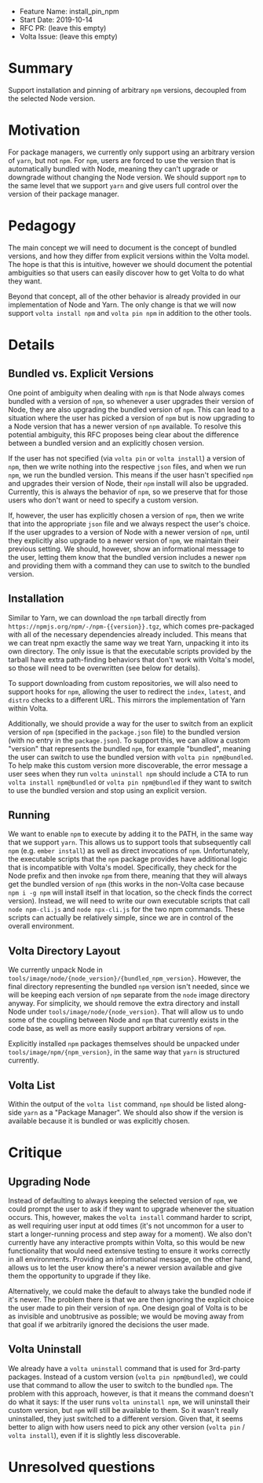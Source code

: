 - Feature Name: install_pin_npm
- Start Date: 2019-10-14
- RFC PR: (leave this empty)
- Volta Issue: (leave this empty)

# Summary
[summary]: #summary

Support installation and pinning of arbitrary `npm` versions, decoupled from the selected Node version.

# Motivation
[motivation]: #motivation

For package managers, we currently only support using an arbitrary version of `yarn`, but not `npm`. For `npm`, users are forced to use the version that is automatically bundled with Node, meaning they can't upgrade or downgrade without changing the Node version. We should support `npm` to the same level that we support `yarn` and give users full control over the version of their package manager.

# Pedagogy
[pedagogy]: #pedagogy

The main concept we will need to document is the concept of bundled versions, and how they differ from explicit versions within the Volta model. The hope is that this is intuitive, however we should document the potential ambiguities so that users can easily discover how to get Volta to do what they want.

Beyond that concept, all of the other behavior is already provided in our implementation of Node and Yarn. The only change is that we will now support `volta install npm` and `volta pin npm` in addition to the other tools.

# Details
[details]: #details

## Bundled vs. Explicit Versions

One point of ambiguity when dealing with `npm` is that Node always comes bundled with a version of `npm`, so whenever a user upgrades their version of Node, they are also upgrading the bundled version of `npm`. This can lead to a situation where the user has picked a version of `npm` but is now upgrading to a Node version that has a newer version of `npm` available. To resolve this potential ambiguity, this RFC proposes being clear about the difference between a bundled version and an explicitly chosen version.

If the user has not specified (via `volta pin` or `volta install`) a version of `npm`, then we write nothing into the respective `json` files, and when we run `npm`, we run the bundled version. This means if the user hasn't specified `npm` and upgrades their version of Node, their `npm` install will also be upgraded. Currently, this is always the behavior of `npm`, so we preserve that for those users who don't want or need to specify a custom version.

If, however, the user has explicitly chosen a version of `npm`, then we write that into the appropriate `json` file and we always respect the user's choice. If the user upgrades to a version of Node with a newer version of `npm`, until they explicitly also upgrade to a newer version of `npm`, we maintain their previous setting. We should, however, show an informational message to the user, letting them know that the bundled version includes a newer `npm` and providing them with a command they can use to switch to the bundled version.

## Installation

Similar to Yarn, we can download the `npm` tarball directly from `https://npmjs.org/npm/-/npm-{{version}}.tgz`, which comes pre-packaged with all of the necessary dependencies already included. This means that we can treat npm exactly the same way we treat Yarn, unpacking it into its own directory. The only issue is that the executable scripts provided by the tarball have extra path-finding behaviors that don't work with Volta's model, so those will need to be overwritten (see below for details).

To support downloading from custom repositories, we will also need to support hooks for `npm`, allowing the user to redirect the `index`, `latest`, and `distro` checks to a different URL. This mirrors the implementation of Yarn within Volta.

Additionally, we should provide a way for the user to switch from an explicit version of `npm` (specified in the `package.json` file) to the bundled version (with no entry in the `package.json`). To support this, we can allow a custom "version" that represents the bundled `npm`, for example "bundled", meaning the user can switch to use the bundled version with `volta pin npm@bundled`. To help make this custom version more discoverable, the error message a user sees when they run `volta uninstall npm` should include a CTA to run `volta install npm@bundled` or `volta pin npm@bundled` if they want to switch to use the bundled version and stop using an explicit version.

## Running

We want to enable `npm` to execute by adding it to the PATH, in the same way that we support `yarn`. This allows us to support tools that subsequently call `npm` (e.g. `ember install`) as well as direct invocations of `npm`. Unfortunately, the executable scripts that the `npm` package provides have additional logic that is incompatible with Volta's model. Specifically, they check for the Node prefix and then invoke `npm` from there, meaning that they will always get the bundled version of `npm` (this works in the non-Volta case because `npm i -g npm` will install itself in that location, so the check finds the correct version). Instead, we will need to write our own executable scripts that call `node npm-cli.js` and `node npx-cli.js` for the two npm commands. These scripts can actually be relatively simple, since we are in control of the overall environment.

## Volta Directory Layout

We currently unpack Node in `tools/image/node/{node_version}/{bundled_npm_version}`. However, the final directory representing the bundled `npm` version isn't needed, since we will be keeping each version of `npm` separate from the `node` image directory anyway. For simplicity, we should remove the extra directory and install Node under `tools/image/node/{node_version}`. That will allow us to undo some of the coupling between Node and `npm` that currently exists in the code base, as well as more easily support arbitrary versions of `npm`.

Explicitly installed `npm` packages themselves should be unpacked under `tools/image/npm/{npm_version}`, in the same way that `yarn` is structured currently.

## Volta List

Within the output of the `volta list` command, `npm` should be listed along-side `yarn` as a "Package Manager". We should also show if the version is available because it is bundled or was explicitly chosen.

# Critique
[critique]: #critique

## Upgrading Node

Instead of defaulting to always keeping the selected version of `npm`, we could prompt the user to ask if they want to upgrade whenever the situation occurs. This, however, makes the `volta install` command harder to script, as well requiring user input at odd times (it's not uncommon for a user to start a longer-running process and step away for a moment). We also don't currently have any interactive prompts within Volta, so this would be new functionality that would need extensive testing to ensure it works correctly in all environments. Providing an informational message, on the other hand, allows us to let the user know there's a newer version available and give them the opportunity to upgrade if they like.

Alternatively, we could make the default to always take the bundled node if it's newer. The problem there is that we are then ignoring the explicit choice the user made to pin their version of `npm`. One design goal of Volta is to be as invisible and unobtrusive as possible; we would be moving away from that goal if we arbitrarily ignored the decisions the user made.

## Volta Uninstall

We already have a `volta uninstall` command that is used for 3rd-party packages. Instead of a custom version (`volta pin npm@bundled`), we could use that command to allow the user to switch to the bundled `npm`. The problem with this approach, however, is that it means the command doesn't do what it says: If the user runs `volta uninstall npm`, we will uninstall their custom version, but `npm` will still be available to them. So it wasn't really uninstalled, they just switched to a different version. Given that, it seems better to align with how users need to pick any other version (`volta pin` / `volta install`), even if it is slightly less discoverable.

# Unresolved questions
[unresolved]: #unresolved-questions

